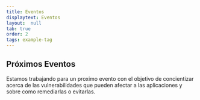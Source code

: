```yaml
---
title: Eventos
displaytext: Eventos
layout:  null
tab: true
order: 2
tags: example-tag
---
```


## Próximos Eventos

Estamos trabajando para un proximo evento con el objetivo  de concientizar acerca de las vulnerabilidades que pueden afectar a las aplicaciones y sobre como remediarlas o evitarlas.
